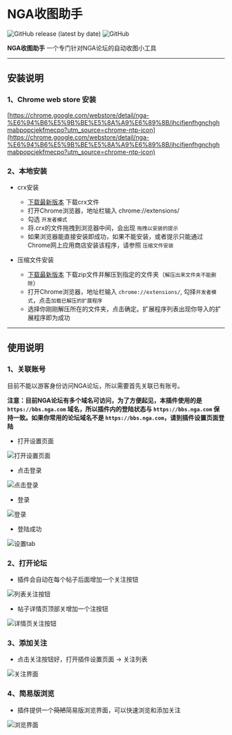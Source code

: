 # NGA收图助手

![GitHub release (latest by date)](https://img.shields.io/github/v/release/acs1899/nga-img-box)
![GitHub](https://img.shields.io/github/license/acs1899/nga-img-box)

**NGA收图助手** 一个专门针对NGA论坛的自动收图小工具

---

## 安装说明

### 1、Chrome web store 安装

[https://chrome.google.com/webstore/detail/nga-%E6%94%B6%E5%9B%BE%E5%8A%A9%E6%89%8B/jhcifjenfhgnchghmabpopcjekfmecpo?utm_source=chrome-ntp-icon](https://chrome.google.com/webstore/detail/nga-%E6%94%B6%E5%9B%BE%E5%8A%A9%E6%89%8B/jhcifjenfhgnchghmabpopcjekfmecpo?utm_source=chrome-ntp-icon)

### 2、本地安装

- crx安装
    - [下载最新版本](https://github.com/acs1899/nga-img-box/releases) 下载crx文件
    - 打开Chrome浏览器，地址栏输入 chrome://extensions/
    - 勾选 ```开发者模式```
    - 将.crx的文件拖拽到浏览器中间，会出现 ```拖拽以安装的提示```
    - 如果浏览器能直接安装即成功，如果不能安装，或者提示只能通过Chrome网上应用商店安装该程序，请参照 ```压缩文件安装```

- 压缩文件安装
    - [下载最新版本](https://github.com/acs1899/nga-img-box/releases) 下载zip文件并解压到指定的文件夹（```解压出来文件夹不能删除```）
    - 打开Chrome浏览器，地址栏输入 ```chrome://extensions/```, 勾择```开发者模式```，点击```加载已解压的扩展程序```
    - 选择你刚刚解压所在的文件夹，点击确定。扩展程序列表出现你导入的扩展程序即为成功

---
 
## 使用说明

### 1、关联账号
 
目前不能以游客身份访问NGA论坛，所以需要首先关联已有账号。

**注意：目前NGA论坛有多个域名可访问，为了方便起见，本插件使用的是 ```https://bbs.nga.com``` 域名，所以插件内的登陆状态与 ```https://bbs.nga.com``` 保持一致。如果你常用的论坛域名不是 ```https://bbs.nga.com```，请到插件设置页面登陆**
 
- 打开设置页面

![打开设置页面](https://user-images.githubusercontent.com/2403107/109130073-47489d00-778c-11eb-83a8-0a801b8927af.png)

- 点击登录

![点击登录](https://user-images.githubusercontent.com/2403107/109130332-91318300-778c-11eb-822b-c618e09cceca.png)

- 登录

![登录](https://user-images.githubusercontent.com/2403107/109130486-c047f480-778c-11eb-8893-57c1a62e313e.png)

- 登陆成功

![设置tab](https://user-images.githubusercontent.com/2403107/109132117-6cd6a600-778e-11eb-831a-16aba1f0bedb.png)

### 2、打开论坛

- 插件会自动在每个帖子后面增加一个关注按钮

![列表关注按钮](https://user-images.githubusercontent.com/2403107/109247376-ca1a3800-781e-11eb-8220-3ca50384f9fc.png)

- 帖子详情页顶部关增加一个注按钮

![详情页关注按钮](https://user-images.githubusercontent.com/2403107/109247542-12d1f100-781f-11eb-9f65-cbd12e04ec75.png)

### 3、添加关注

- 点击关注按钮好，打开插件设置页面 -> 关注列表

![关注界面](https://user-images.githubusercontent.com/2403107/109248139-3b0e1f80-7820-11eb-9dd0-c3cc5746becd.png)

### 4、简易版浏览

- 插件提供一个~~简陋~~简易版浏览界面，可以快速浏览和添加关注

![浏览界面](https://user-images.githubusercontent.com/2403107/109248470-d606f980-7820-11eb-8e85-097cd6f5ecef.png)
